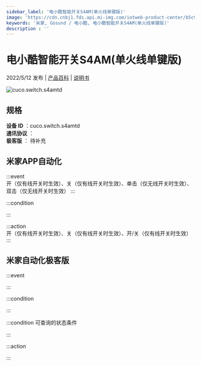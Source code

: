 ```yaml
---
sidebar_label: '电小酷智能开关S4AM(单火线单键版)'
image: 'https://cdn.cnbj1.fds.api.mi-img.com/iotweb-product-center/b5c930e0452675331d8e4d67499c5c82_1626834944492.png?GalaxyAccessKeyId=AKVGLQWBOVIRQ3XLEW&Expires=9223372036854775807&Signature=BsNBVjsROeZMpm7qZ5nfnfeqBPI='
keywords: '米家, Gosund / 电小酷, 电小酷智能开关S4AM(单火线单键版)'
description : ''
---
```

# 电小酷智能开关S4AM(单火线单键版)

2022/5/12 发布 | [产品百科](https://home.mi.com/webapp/content/baike/product/index.html?model=cuco.switch.s4amtd/) | [说明书](https://home.mi.com/views/introduction.html?model=cuco.switch.s4amtd&region=cn)

![cuco.switch.s4amtd](https://cdn.cnbj1.fds.api.mi-img.com/iotweb-product-center/b5c930e0452675331d8e4d67499c5c82_1626834944492.png?GalaxyAccessKeyId=AKVGLQWBOVIRQ3XLEW&Expires=9223372036854775807&Signature=BsNBVjsROeZMpm7qZ5nfnfeqBPI=)

## 规格  
> 
**设备 ID** ：cuco.switch.s4amtd  
**通讯协议** ：  
**极客版**  ： 待补充 


## 米家APP自动化  

:::event  
开（仅有线开关时生效）、关（仅有线开关时生效）、单击（仅无线开关时生效）、双击（仅无线开关时生效）
:::

:::condition  

:::

:::action   
开（仅有线开关时生效）、关（仅有线开关时生效）、开/关（仅有线开关时生效）
:::

## 米家自动化极客版  

:::event  

:::

:::condition  

:::

:::condition 可查询的状态条件  

:::

:::action  

:::

        
